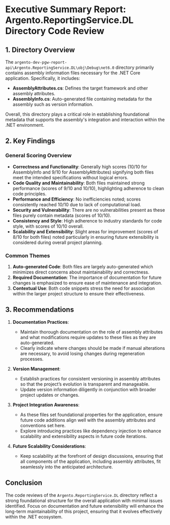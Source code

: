 # Executive Summary Report: Argento.ReportingService.DL Directory Code Review

## 1. Directory Overview
The `argento-dev-pgw-report-api\Argento.ReportingService.DL\obj\Debug\net6.0` directory primarily contains assembly information files necessary for the .NET Core application. Specifically, it includes:
- **AssemblyAttributes.cs**: Defines the target framework and other assembly attributes.
- **AssemblyInfo.cs**: Auto-generated file containing metadata for the assembly such as version information.

Overall, this directory plays a critical role in establishing foundational metadata that supports the assembly's integration and interaction within the .NET environment.

## 2. Key Findings
### General Scoring Overview
- **Correctness and Functionality**: Generally high scores (10/10 for AssemblyInfo and 9/10 for AssemblyAttributes) signifying both files meet the intended specifications without logical errors.
- **Code Quality and Maintainability**: Both files maintained strong performance (scores of 9/10 and 10/10), highlighting adherence to clean code principles.
- **Performance and Efficiency**: No inefficiencies noted; scores consistently reached 10/10 due to lack of computational load.
- **Security and Vulnerability**: There are no vulnerabilities present as these files purely contain metadata (scores of 10/10).
- **Consistency and Style**: High adherence to industry standards for code style, with scores of 10/10 overall.
- **Scalability and Extensibility**: Slight areas for improvement (scores of 8/10 for both files) noted particularly in ensuring future extensibility is considered during overall project planning.

### Common Themes
1. **Auto-generated Code**: Both files are largely auto-generated which minimizes direct concerns about maintainability and correctness.
2. **Required Documentation**: The importance of documentation for future changes is emphasized to ensure ease of maintenance and integration.
3. **Contextual Use**: Both code snippets stress the need for association within the larger project structure to ensure their effectiveness.

## 3. Recommendations
1. **Documentation Practices**: 
   - Maintain thorough documentation on the role of assembly attributes and what modifications require updates to these files as they are auto-generated.
   - Clearly indicate where changes should be made if manual alterations are necessary, to avoid losing changes during regeneration processes.

2. **Version Management**: 
   - Establish practices for consistent versioning in assembly attributes so that the project’s evolution is transparent and manageable.
   - Update version information diligently in conjunction with broader project updates or changes.

3. **Project Integration Awareness**: 
   - As these files set foundational properties for the application, ensure future code additions align well with the assembly attributes and conventions set here.
   - Explore introducing practices like dependency injection to enhance scalability and extensibility aspects in future code iterations.

4. **Future Scalability Considerations**: 
   - Keep scalability at the forefront of design discussions, ensuring that all components of the application, including assembly attributes, fit seamlessly into the anticipated architecture.

## Conclusion
The code reviews of the `Argento.ReportingService.DL` directory reflect a strong foundational structure for the overall application with minimal issues identified. Focus on documentation and future extensibility will enhance the long-term maintainability of this project, ensuring that it evolves effectively within the .NET ecosystem.